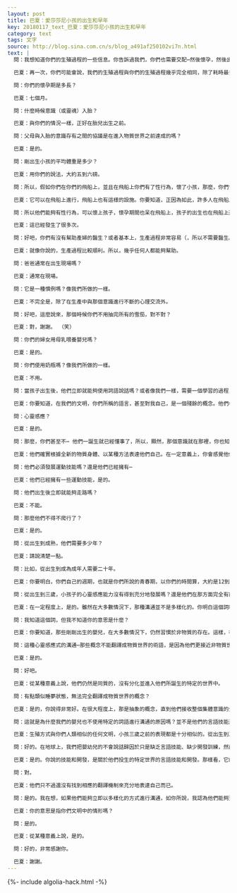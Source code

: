 ```yaml
---
layout: post
title: 巴夏：愛莎莎尼小孩的出生和早年
key: 20180117_text_巴夏：愛莎莎尼小孩的出生和早年
category: text
tags: 文字
source: http://blog.sina.com.cn/s/blog_a491af250102vi7n.html
text: |
  問：我想知道你們的生殖過程的一些信息。你告訴過我們，你們也需要交配⋯然後懷孕，然後出生⋯

  巴夏：再一次，你們可能會說，我們的生殖過程與你們的生殖過程幾乎完全相同，除了耗時最多的懷孕期。

  問：你們的懷孕期是多長？

  巴夏：七個月。

  問：什麼時候意識（或靈魂）入胎？

  巴夏：與你們的情況一樣，正好在胎兒出生之前。

  問：父母與入胎的意識存有之間的協議是在進入物質世界之前達成的嗎？

  巴夏：是的。

  問：剛出生小孩的平均體重是多少？

  巴夏：用你們的說法，大約五到六磅。

  問：所以，假如你們在你們的飛船上，並且在飛船上你們有了性行為，懷了小孩，那麼，你們會回到你們的星球上生小孩嗎？

  巴夏：它可以在飛船上進行，飛船上也有這樣的設施。你要知道，正因為如此，許多人在飛船上呆了相當長的時間。他們可能多年不會回到（你們所稱的）他們的星球家園。

  問：所以他們能夠有性行為，可以懷上孩子，懷孕期間也呆在飛船上，孩子的出生也在飛船上進行？

  巴夏：這已經發生了很多次。

  問：好吧，你們有沒有幫助產婦的醫生？或者基本上，生產過程非常容易（，所以不需要醫生。）

  巴夏：就像你說的，生產過程比較順利。所以，幾乎任何人都能夠幫助。

  問：爸爸通常在出生現場嗎？

  巴夏：通常在現場。

  問：它是一種慣例嗎？像我們所做的一樣。

  巴夏：不完全是，除了在生產中與那個意識進行不斷的心理交流外。

  問：好吧，這麼說來，那個時候你們不用抽完所有的雪茄，對不對？

  巴夏：對，謝謝。 （笑）

  問：你們的婦女用母乳喂養嬰兒嗎？

  巴夏：是的。

  問：你們使用奶瓶嗎？像我們所做的一樣。

  巴夏：不用。

  問：當孩子出生後，他們立即就能夠使用詞語說話嗎？或者像我們一樣，需要一個學習的過程，讓他們慢慢學會詞語的發音？

  巴夏：你要知道，在我們的文明，你們所稱的語言，甚至對我自己，是一個殘餘的概念。他們根本不需要口頭交流。

  問：心靈感應？

  巴夏：是的。

  問：那麼，你們甚至不⋯ 他們一誕生就已經懂事了，所以，顯然，那個意識就在那裡，你也知道這一點，因此他們可以⋯

  巴夏：他們確實根據全新的物質身體、以某種方法表達他們自己。在一定意義上，你會感覺他們的表現就像你們自己的小孩一樣，因此，他們會以一種更加簡單的方式操縱語言。你會發現，靈魂一旦進入肉體，交流能力多少會受到限制。他們需要一些時間來提高交流能力，但是通常不會超過三年 - 以你們的時間計算。

  問：他們必須發展運動技能嗎？還是他們已經擁有⋯

  巴夏：他們已經擁有一些運動技能，是的。

  問：他們出生後立即就能夠走路嗎？

  巴夏：不能。

  問：那麼他們不得不爬行了？

  巴夏：是的。

  問：從出生到成熟，他們需要多少年？

  巴夏：請說清楚一點。

  問：比如，從出生到成為成年人需要二十年。

  巴夏：你要明白，你們自己的週期，也就是你們所說的青春期，以你們的時間算，大約是12到13歲（開始），不是20歲。在我們的社會中，你會發現它多少與你們相似，大約11歲，這是你們所稱的青春期的開始時間。雖然，從3歲開始，他們才有交流能力，大多數情況下，他們的交流能力與我們文明中的任何人的心靈溝通能力是一樣的。

  問：從出生到三歲，小孩子的心靈感應能力沒有得到充分地發展嗎？還是他們在那方面完全有能力？

  巴夏：在一定程度上，是的。雖然在大多數情況下，那種溝通並不是多樣化的。你明白這個詞嗎？

  問：我知道這個詞，但我不知道你的意思是什麼？

  巴夏：你要知道，那些剛剛出生的嬰兒，在大多數情況下，仍然習慣於非物質的存在。這樣，在一定程度上，那些嬰兒與他們所誕生的社會之間的心靈感應溝通，多數仍然是以整個概念的形式進行的，並沒有直接引用。（譯註：直接引用應該指引用嬰兒所在的社會中的一些概念）這與你們的嬰兒的表現方式有點相像：他們發出的聲音雖然在你們特定的語言中毫無基礎，但是你們知道那是在交流。大多數情況下，你們明白那種聲音的意圖。

  問：這種心靈感應式的溝通⋯那些概念不能翻譯成物質世界的術語，是因為他們更接近非物質世界嗎？

  巴夏：是的。

  問：好吧。

  巴夏：從某種意義上說，他們仍然是同質的，沒有分化並進入他們所誕生的特定的世界中。

  問：有點類似睡夢狀態，無法完全翻譯成物質世界的概念？

  巴夏：是的，你說得非常好。在很大程度上，那是抽象的概念，直到他們接收整個集體意識的全部內容，並在其中同化他們自己的意識，從而形成我們意識中的原始模型，然後就可以使用這種模型與我們特定的文明聯繫起來。

  問：這就是為什麼我們的嬰兒也不使用特定的詞語進行溝通的原因嗎？並不是他們的言語技能還未開發⋯

  巴夏：生殖方式與你們人類相似的任何文明，小孩三歲之前的表現都是十分相似的。從出生到三歲，嬰兒的表現幾乎是一樣的。

  問：好的。在地球上，我們把嬰幼兒的不會說話歸因於只是缺乏言語技能、缺少開發訓練，然而，今天我發現並非完全這麼回事，而是因為他們思考方式單一的緣故。

  巴夏：是的。你說的技能和開發，是關於他們投生的特定世界的言語技能和開發。那樣看，它的確是技能和開發的問題，但根本不是本質意義上的不能構思的概念。[？]

  問：對。

  巴夏：他們只不過還沒有找到相應的翻譯機制來充分地表達自己而已。

  問：是的。我在想，如果他們能夠立即以多樣化的方式進行溝通，如你所說，我認為他們能夠更加快速地發展他們的言語技能。

  巴夏：你的意思是指你們文明中的情形嗎？

  問：是的。

  巴夏：從某種意義上說，是的。

  問：好的，非常感謝你。

  巴夏：謝謝。
---
```


{%- include algolia-hack.html -%}
